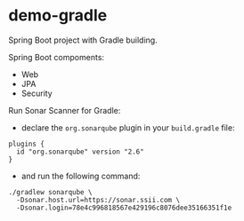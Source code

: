 # demo-gradle

Spring Boot project with Gradle building.

Spring Boot compoments:
- Web
- JPA
- Security

Run Sonar Scanner for Gradle:   
- declare the `org.sonarqube` plugin in your `build.gradle` file:

```
plugins {
  id "org.sonarqube" version "2.6"
}
```
- and run the following command:

```
./gradlew sonarqube \
  -Dsonar.host.url=https://sonar.ssii.com \
  -Dsonar.login=78e4c996818567e429196c8076dee35166351f1e
```
